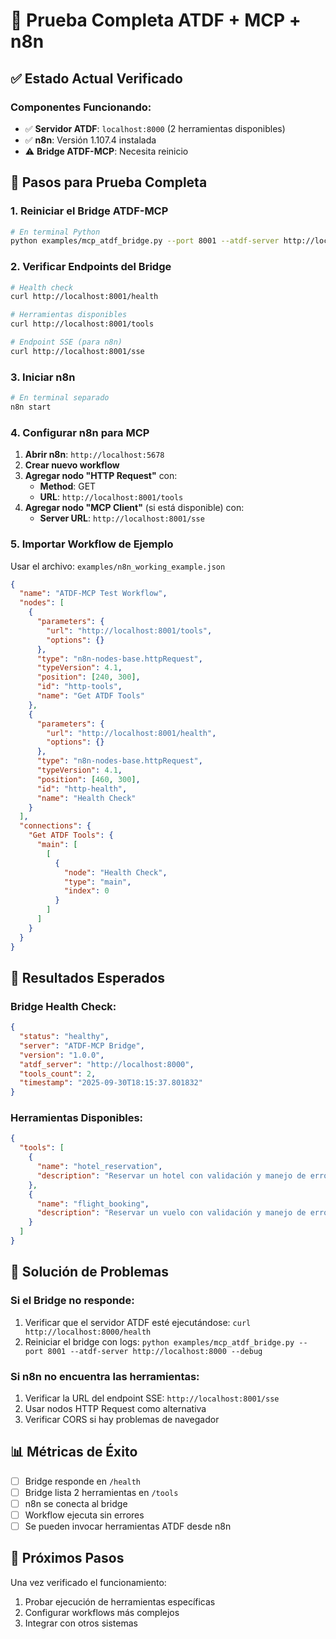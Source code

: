 # 🧪 Prueba Completa ATDF + MCP + n8n

## ✅ Estado Actual Verificado

### Componentes Funcionando:
- ✅ **Servidor ATDF**: `localhost:8000` (2 herramientas disponibles)
- ✅ **n8n**: Versión 1.107.4 instalada
- ⚠️ **Bridge ATDF-MCP**: Necesita reinicio

## 🚀 Pasos para Prueba Completa

### 1. Reiniciar el Bridge ATDF-MCP

```bash
# En terminal Python
python examples/mcp_atdf_bridge.py --port 8001 --atdf-server http://localhost:8000
```

### 2. Verificar Endpoints del Bridge

```bash
# Health check
curl http://localhost:8001/health

# Herramientas disponibles
curl http://localhost:8001/tools

# Endpoint SSE (para n8n)
curl http://localhost:8001/sse
```

### 3. Iniciar n8n

```bash
# En terminal separado
n8n start
```

### 4. Configurar n8n para MCP

1. **Abrir n8n**: `http://localhost:5678`
2. **Crear nuevo workflow**
3. **Agregar nodo "HTTP Request"** con:
   - **Method**: GET
   - **URL**: `http://localhost:8001/tools`
4. **Agregar nodo "MCP Client"** (si está disponible) con:
   - **Server URL**: `http://localhost:8001/sse`

### 5. Importar Workflow de Ejemplo

Usar el archivo: `examples/n8n_working_example.json`

```json
{
  "name": "ATDF-MCP Test Workflow",
  "nodes": [
    {
      "parameters": {
        "url": "http://localhost:8001/tools",
        "options": {}
      },
      "type": "n8n-nodes-base.httpRequest",
      "typeVersion": 4.1,
      "position": [240, 300],
      "id": "http-tools",
      "name": "Get ATDF Tools"
    },
    {
      "parameters": {
        "url": "http://localhost:8001/health",
        "options": {}
      },
      "type": "n8n-nodes-base.httpRequest",
      "typeVersion": 4.1,
      "position": [460, 300],
      "id": "http-health",
      "name": "Health Check"
    }
  ],
  "connections": {
    "Get ATDF Tools": {
      "main": [
        [
          {
            "node": "Health Check",
            "type": "main",
            "index": 0
          }
        ]
      ]
    }
  }
}
```

## 🎯 Resultados Esperados

### Bridge Health Check:
```json
{
  "status": "healthy",
  "server": "ATDF-MCP Bridge",
  "version": "1.0.0",
  "atdf_server": "http://localhost:8000",
  "tools_count": 2,
  "timestamp": "2025-09-30T18:15:37.801832"
}
```

### Herramientas Disponibles:
```json
{
  "tools": [
    {
      "name": "hotel_reservation",
      "description": "Reservar un hotel con validación y manejo de errores ATDF"
    },
    {
      "name": "flight_booking", 
      "description": "Reservar un vuelo con validación y manejo de errores ATDF"
    }
  ]
}
```

## 🔧 Solución de Problemas

### Si el Bridge no responde:
1. Verificar que el servidor ATDF esté ejecutándose: `curl http://localhost:8000/health`
2. Reiniciar el bridge con logs: `python examples/mcp_atdf_bridge.py --port 8001 --atdf-server http://localhost:8000 --debug`

### Si n8n no encuentra las herramientas:
1. Verificar la URL del endpoint SSE: `http://localhost:8001/sse`
2. Usar nodos HTTP Request como alternativa
3. Verificar CORS si hay problemas de navegador

## 📊 Métricas de Éxito

- [ ] Bridge responde en `/health`
- [ ] Bridge lista 2 herramientas en `/tools`
- [ ] n8n se conecta al bridge
- [ ] Workflow ejecuta sin errores
- [ ] Se pueden invocar herramientas ATDF desde n8n

## 🎉 Próximos Pasos

Una vez verificado el funcionamiento:
1. Probar ejecución de herramientas específicas
2. Configurar workflows más complejos
3. Integrar con otros sistemas